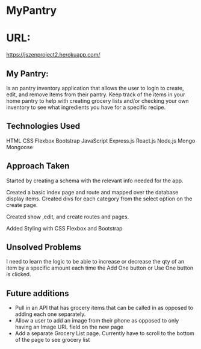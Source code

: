 # MyPantry

# URL: 

https://jszenproject2.herokuapp.com/
## My Pantry:
Is an pantry inventory application that allows the user to login to create, edit, and remove items from their pantry. Keep track of the items in your home pantry to help with creating grocery lists and/or checking your own inventory to see what ingredients you have for a specific recipe.

## Technologies Used
HTML
CSS Flexbox
Bootstrap
JavaScript
Express.js
React.js
Node.js
Mongo
Mongoose

## Approach Taken
Started by creating a schema with the relevant info needed for the app.

Created a basic index page and route and mapped over the database display items.  Created divs for each category from the select option on the create page.

Created show ,edit, and create routes and pages.

Added Styling with CSS Flexbox and Bootstrap


## Unsolved Problems
I need to learn the logic to be able to increase or decrease the qty of an item by a specific amount each time the Add One button or Use One button is clicked.


## Future additions
- Pull in an API that has grocery items that can be called in as opposed to adding each one separately.
- Allow a user to add an image from their phone as opposed to only having an Image URL field on the new page
- Add a separate Grocery List page.  Currently have to scroll to the bottom of the page to see grocery list

